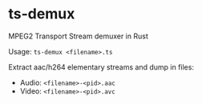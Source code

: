 # ts-demux
MPEG2 Transport Stream demuxer in Rust

  Usage: `ts-demux <filename>.ts`

Extract aac/h264 elementary streams and dump in files:
* Audio: `<filename>-<pid>.aac`
* Video: `<filename>-<pid>.avc`
